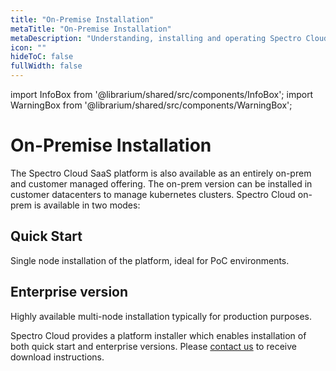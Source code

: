 ```yaml
---
title: "On-Premise Installation"
metaTitle: "On-Premise Installation"
metaDescription: "Understanding, installing and operating Spectro Cloud's Enterprise (on-premise) variant."
icon: ""
hideToC: false
fullWidth: false
---
```


import InfoBox from '@librarium/shared/src/components/InfoBox';
import WarningBox from '@librarium/shared/src/components/WarningBox';

# On-Premise Installation

The Spectro Cloud SaaS platform is also available as an entirely on-prem and customer managed offering. The on-prem version can be installed in customer datacenters to manage kubernetes clusters. Spectro Cloud on-prem is available in two modes:

## Quick Start

Single node installation of the platform, ideal for PoC environments.

## Enterprise version

Highly available multi-node installation typically for production purposes.



Spectro Cloud provides a platform installer which enables installation of both quick start and enterprise versions. Please [contact us](https://www.spectrocloud.com/contact/) to receive download instructions.


